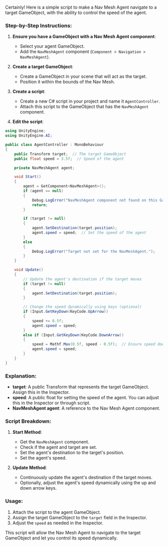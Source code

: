 Certainly! Here is a simple script to make a Nav Mesh Agent navigate to a target GameObject, with the ability to control the speed of the agent.

### Step-by-Step Instructions:

1. **Ensure you have a GameObject with a Nav Mesh Agent component**:
   - Select your agent GameObject.
   - Add the `NavMeshAgent` component (`Component > Navigation > NavMeshAgent`).

2. **Create a target GameObject**:
   - Create a GameObject in your scene that will act as the target.
   - Position it within the bounds of the Nav Mesh.

3. **Create a script**:
   - Create a new C# script in your project and name it `AgentController`.
   - Attach this script to the GameObject that has the `NavMeshAgent` component.

4. **Edit the script**:

```csharp
using UnityEngine;
using UnityEngine.AI;

public class AgentController : MonoBehaviour
{
    public Transform target;  // The target GameObject
    public float speed = 3.5f;  // Speed of the agent

    private NavMeshAgent agent;

    void Start()
    {
        agent = GetComponent<NavMeshAgent>();
        if (agent == null)
        {
            Debug.LogError("NavMeshAgent component not found on this GameObject.");
            return;
        }

        if (target != null)
        {
            agent.SetDestination(target.position);
            agent.speed = speed;  // Set the speed of the agent
        }
        else
        {
            Debug.LogError("Target not set for the NavMeshAgent.");
        }
    }

    void Update()
    {
        // Update the agent's destination if the target moves
        if (target != null)
        {
            agent.SetDestination(target.position);
        }

        // Change the speed dynamically using keys (optional)
        if (Input.GetKeyDown(KeyCode.UpArrow))
        {
            speed += 0.5f;
            agent.speed = speed;
        }
        else if (Input.GetKeyDown(KeyCode.DownArrow))
        {
            speed = Mathf.Max(0.5f, speed - 0.5f);  // Ensure speed doesn't go below 0.5
            agent.speed = speed;
        }
    }
}
```

### Explanation:

- **target**: A public Transform that represents the target GameObject. Assign this in the Inspector.
- **speed**: A public float for setting the speed of the agent. You can adjust this in the Inspector or through script.
- **NavMeshAgent agent**: A reference to the Nav Mesh Agent component.

### Script Breakdown:

1. **Start Method**:
   - Get the `NavMeshAgent` component.
   - Check if the agent and target are set.
   - Set the agent's destination to the target's position.
   - Set the agent's speed.

2. **Update Method**:
   - Continuously update the agent's destination if the target moves.
   - Optionally, adjust the agent's speed dynamically using the up and down arrow keys.

### Usage:

1. Attach the script to the agent GameObject.
2. Assign the target GameObject to the `target` field in the Inspector.
3. Adjust the `speed` as needed in the Inspector.

This script will allow the Nav Mesh Agent to navigate to the target GameObject and let you control its speed dynamically.